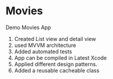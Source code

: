 # Movies
Demo Movies App

1. Created List view and detail view
2. used MVVM architecture
3. Added automated tests
4. App can be compiled in Latest Xcode
5. Applied different design patterns. 
6. Added a reusable cacheable class
